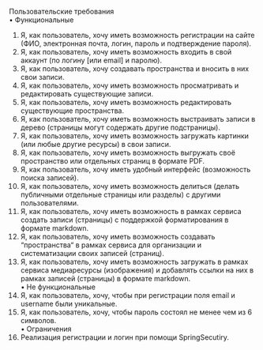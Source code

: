 Пользовательские требования  
•	Функциональные  
1.	Я, как пользователь, хочу иметь возможность регистрации на сайте (ФИО, электронная почта, логин, пароль и подтверждение пароля).  
2.	Я, как пользователь, хочу иметь возможность входить в свой аккаунт (по логину [или email] и паролю).  
3.	Я, как пользователь, хочу создавать пространства и вносить в них свои записи.  
4.	 Я, как пользователь, хочу иметь возможность просматривать и редактировать существующие записи.  
5.	Я, как пользователь, хочу иметь возможность редактировать существующие пространства.  
6.	Я, как пользователь, хочу иметь возможность выстраивать записи в дерево (страницы могут содержать другие подстраницы).  
7.	Я, как пользователь, хочу иметь возможность загружать картинки (или любые другие ресурсы) в свои записи.  
8.	Я, как пользователь, хочу иметь возможность выгружать своё пространство или отдельных страниц в формате PDF.  
9.	Я, как пользователь, хочу иметь удобный интерфейс (возможность поиска записей).  
10.	Я, как пользователь, хочу иметь возможность делиться (делать публичными отдельные страницы или разделы) с другими пользователями.  
11.	Я, как пользователь, хочу иметь возможность в рамках сервиса создать записи (страницы) с поддержкой форматирования в формате markdown.  
12.	Я, как пользователь, хочу иметь возможность создавать “пространства“ в рамках сервиса для организации и систематизации своих записей (страниц).  
13.	Я, как пользователь, хочу иметь возможность загружать в рамках сервиса медиаресурсы (изображения) и добавлять ссылки на них в рамках записей (страницы) в формате markdown.  
•	Не функциональные  
1.	Я, как пользователь, хочу, чтобы при регистрации поля email и username были уникальные.  
2.	Я, как пользователь, хочу, чтобы пароль состоял не менее чем из 6 символов.  
•	Ограничения  
1.	Реализация регистрации и логин при помощи SpringSecutiry.   
